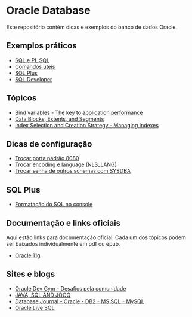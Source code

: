 # Oracle Database

Este repositório contém dicas e exemplos do banco de dados Oracle.

## Exemplos práticos

* [SQL e PL SQL](sql_and_pl_sql.md)
* [Comandos úteis](comandos_uteis.md)
* [SQL Plus](sql_plus_format_queries.sql)
* [SQL Developer](sqldeveloper.md)

## Tópicos

* [Bind variables - The key to application performance](http://www.akadia.com/services/ora_bind_variables.html)
* [Data Blocks, Extents, and Segments](https://docs.oracle.com/cd/B19306_01/server.102/b14220/logical.htm)
* [Index Selection and Creation Strategy - Managing Indexes](http://its-all-about-oracle.blogspot.com.br/2013/08/index-selection-and-creation-strategy.html)

## Dicas de configuração

* [Trocar porta padrão 8080](http://stackoverflow.com/questions/142868/change-oracle-port-from-port-8080)
* [Trocar encoding e language (NLS_LANG)](http://docs.oracle.com/cd/E12102_01/books/AnyInstAdm784/AnyInstAdmPreInstall18.html)
* [Trocar senha de outros schemas com SYSDBA](https://docs.oracle.com/cd/E18283_01/appdev.112/e10766/tdddg_connecting.htm)

## SQL Plus

* [Formatação do SQL no console](http://stackoverflow.com/questions/188118/how-do-i-format-my-oracle-queries-so-the-columns-dont-wrap)


## Documentação e links oficiais

Aqui estão links para documentação oficial. Cada um dos tópicos podem ser baixados individualmente em pdf ou epub.

* [Oracle 11g](https://docs.oracle.com/cd/E11882_01/nav/portal_booklist.htm)

## Sites e blogs

* [Oracle Dev Gym - Desafios pela comunidade](https://plsqlchallenge.oracle.com)
* [JAVA, SQL AND JOOQ](https://blog.jooq.org/)
* [Database Journal - Oracle - DB2 - MS SQL - MySQL](http://www.databasejournal.com/)
* [Oracle Live SQL](https://livesql.oracle.com/apex/livesql/file/toc.html)


